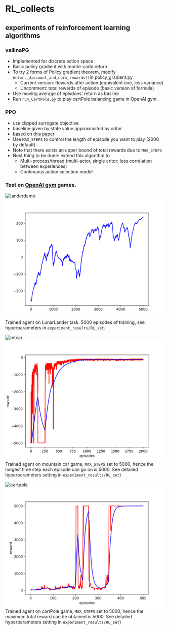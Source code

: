 # RL_collects
## experiments of reinforcement learning algorithms

### vallinaPG
- Implemented for discrete action space
- Basic policy gradient with monte-carlo return
- To try 2 forms of Policy gradient theorem, modify ```Actor._discount_and_norm_rewards()```in policy_gradient.py
  - Current version: Rewards after action (equivalent one, less variance)
  - Uncomment: total rewards of episode (basic version of formula)
- Use moving average of episdoes' return as basline 
- Run ```run_CartPole.py``` to play cartPole balancing game in OpenAI gym.

### PPO
- use clipped surrogate objective
- baseline given by state value approximated by critor
- based on [this paper](https://arxiv.org/abs/1707.06347) 
- Use ```MAX_STEPS``` to control the length of episode you want to play (2000 by default)
- Note that there exists an upper bound of total rewards due to ```MAX_STEPS```
- Next thing to be done: extend this algorithm to
  - Multi-process/thread (multi-actor, single critor; less correlation between experiences)
  - Continuous action selection model   
### Test on [OpenAI gym](https://gym.openai.com/) games.   
![landerdemo](https://user-images.githubusercontent.com/25345821/47616297-c151b400-daf5-11e8-8cc0-2f1840df321e.gif)   
![Training Curve2](https://github.com/JamesTuna/RL_collects/blob/master/experiment_results/lander_smth-1.png)   
Trained agent on LunarLander task. 5000 episodes of training, see hyperparameters in ```experiment_results/RL_set```.   

![mtcar](https://user-images.githubusercontent.com/25345821/47627790-09f88400-db6d-11e8-847d-707037c8e59a.gif)   
![Training Curve2](https://github.com/JamesTuna/RL_collects/blob/master/experiment_results/mtCar_set1.png)   
Trained agent on mountain car game, ```MAX_STEPS``` set to 5000, hence the longest time step each episode can go on is 5000. See detailed hyperparameters setting in ```experiment_results/RL_set```)    

![cartpole](https://user-images.githubusercontent.com/25345821/47627814-31e7e780-db6d-11e8-89fc-72843bf1d76c.gif)     
![Training Curve](https://github.com/JamesTuna/RL_collects/blob/master/experiment_results/cartPoleSet8-1.png)
Trained agent on cartPole game, ```MAX_STEPS``` set to 5000, hence the maximum total reward can be obtained is 5000. See detailed hyperparameters setting in ```experiment_results/RL_set```)     




